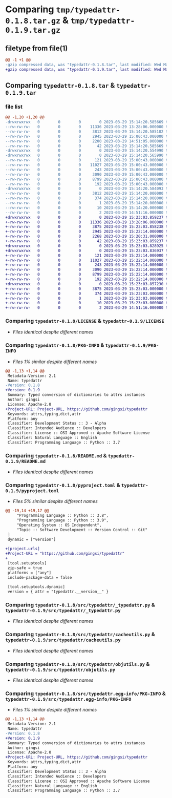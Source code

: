 # Comparing `tmp/typedattr-0.1.8.tar.gz` & `tmp/typedattr-0.1.9.tar.gz`

## filetype from file(1)

```diff
@@ -1 +1 @@
-gzip compressed data, was "typedattr-0.1.8.tar", last modified: Wed Mar 29 15:14:20 2023, max compression
+gzip compressed data, was "typedattr-0.1.9.tar", last modified: Wed Mar 29 15:23:03 2023, max compression
```

## Comparing `typedattr-0.1.8.tar` & `typedattr-0.1.9.tar`

### file list

```diff
@@ -1,20 +1,20 @@
-drwxrwxrwx   0        0        0        0 2023-03-29 15:14:20.585669 typedattr-0.1.8/
--rw-rw-rw-   0        0        0    11336 2023-03-29 13:28:06.000000 typedattr-0.1.8/LICENSE
--rw-rw-rw-   0        0        0     3812 2023-03-29 15:14:20.585102 typedattr-0.1.8/PKG-INFO
--rw-rw-rw-   0        0        0     2945 2023-03-29 15:00:43.000000 typedattr-0.1.8/README.md
--rw-rw-rw-   0        0        0     2200 2023-03-29 14:51:05.000000 typedattr-0.1.8/pyproject.toml
--rw-rw-rw-   0        0        0       42 2023-03-29 15:14:20.585669 typedattr-0.1.8/setup.cfg
-drwxrwxrwx   0        0        0        0 2023-03-29 15:14:20.554990 typedattr-0.1.8/src/
-drwxrwxrwx   0        0        0        0 2023-03-29 15:14:20.565990 typedattr-0.1.8/src/typedattr/
--rw-rw-rw-   0        0        0      121 2023-03-29 15:00:43.000000 typedattr-0.1.8/src/typedattr/__init__.py
--rw-rw-rw-   0        0        0    11027 2023-03-29 15:00:43.000000 typedattr-0.1.8/src/typedattr/_typedattr.py
--rw-rw-rw-   0        0        0      243 2023-03-29 15:00:43.000000 typedattr-0.1.8/src/typedattr/attrutils.py
--rw-rw-rw-   0        0        0     3090 2023-03-29 15:00:43.000000 typedattr-0.1.8/src/typedattr/cacheutils.py
--rw-rw-rw-   0        0        0     8799 2023-03-29 15:00:43.000000 typedattr-0.1.8/src/typedattr/objutils.py
--rw-rw-rw-   0        0        0      192 2023-03-29 15:00:43.000000 typedattr-0.1.8/src/typedattr/typeutils.py
-drwxrwxrwx   0        0        0        0 2023-03-29 15:14:20.584093 typedattr-0.1.8/src/typedattr.egg-info/
--rw-rw-rw-   0        0        0     3812 2023-03-29 15:14:20.000000 typedattr-0.1.8/src/typedattr.egg-info/PKG-INFO
--rw-rw-rw-   0        0        0      374 2023-03-29 15:14:20.000000 typedattr-0.1.8/src/typedattr.egg-info/SOURCES.txt
--rw-rw-rw-   0        0        0        1 2023-03-29 15:14:20.000000 typedattr-0.1.8/src/typedattr.egg-info/dependency_links.txt
--rw-rw-rw-   0        0        0       10 2023-03-29 15:14:20.000000 typedattr-0.1.8/src/typedattr.egg-info/top_level.txt
--rw-rw-rw-   0        0        0        2 2023-03-29 14:51:16.000000 typedattr-0.1.8/src/typedattr.egg-info/zip-safe
+drwxrwxrwx   0        0        0        0 2023-03-29 15:23:03.859237 typedattr-0.1.9/
+-rw-rw-rw-   0        0        0    11336 2023-03-29 13:28:06.000000 typedattr-0.1.9/LICENSE
+-rw-rw-rw-   0        0        0     3875 2023-03-29 15:23:03.858238 typedattr-0.1.9/PKG-INFO
+-rw-rw-rw-   0        0        0     2945 2023-03-29 15:22:14.000000 typedattr-0.1.9/README.md
+-rw-rw-rw-   0        0        0     2268 2023-03-29 15:20:31.000000 typedattr-0.1.9/pyproject.toml
+-rw-rw-rw-   0        0        0       42 2023-03-29 15:23:03.859237 typedattr-0.1.9/setup.cfg
+drwxrwxrwx   0        0        0        0 2023-03-29 15:23:03.828925 typedattr-0.1.9/src/
+drwxrwxrwx   0        0        0        0 2023-03-29 15:23:03.836937 typedattr-0.1.9/src/typedattr/
+-rw-rw-rw-   0        0        0      121 2023-03-29 15:22:14.000000 typedattr-0.1.9/src/typedattr/__init__.py
+-rw-rw-rw-   0        0        0    11027 2023-03-29 15:22:14.000000 typedattr-0.1.9/src/typedattr/_typedattr.py
+-rw-rw-rw-   0        0        0      243 2023-03-29 15:22:14.000000 typedattr-0.1.9/src/typedattr/attrutils.py
+-rw-rw-rw-   0        0        0     3090 2023-03-29 15:22:14.000000 typedattr-0.1.9/src/typedattr/cacheutils.py
+-rw-rw-rw-   0        0        0     8799 2023-03-29 15:22:14.000000 typedattr-0.1.9/src/typedattr/objutils.py
+-rw-rw-rw-   0        0        0      192 2023-03-29 15:22:14.000000 typedattr-0.1.9/src/typedattr/typeutils.py
+drwxrwxrwx   0        0        0        0 2023-03-29 15:23:03.857230 typedattr-0.1.9/src/typedattr.egg-info/
+-rw-rw-rw-   0        0        0     3875 2023-03-29 15:23:03.000000 typedattr-0.1.9/src/typedattr.egg-info/PKG-INFO
+-rw-rw-rw-   0        0        0      374 2023-03-29 15:23:03.000000 typedattr-0.1.9/src/typedattr.egg-info/SOURCES.txt
+-rw-rw-rw-   0        0        0        1 2023-03-29 15:23:03.000000 typedattr-0.1.9/src/typedattr.egg-info/dependency_links.txt
+-rw-rw-rw-   0        0        0       10 2023-03-29 15:23:03.000000 typedattr-0.1.9/src/typedattr.egg-info/top_level.txt
+-rw-rw-rw-   0        0        0        2 2023-03-29 14:51:16.000000 typedattr-0.1.9/src/typedattr.egg-info/zip-safe
```

### Comparing `typedattr-0.1.8/LICENSE` & `typedattr-0.1.9/LICENSE`

 * *Files identical despite different names*

### Comparing `typedattr-0.1.8/PKG-INFO` & `typedattr-0.1.9/PKG-INFO`

 * *Files 1% similar despite different names*

```diff
@@ -1,13 +1,14 @@
 Metadata-Version: 2.1
 Name: typedattr
-Version: 0.1.8
+Version: 0.1.9
 Summary: Typed conversion of dictionaries to attrs instances
 Author: gingsi
 License: Apache-2.0
+Project-URL: Project-URL, https://github.com/gingsi/typedattr
 Keywords: attrs,typing,dict,attr
 Platform: any
 Classifier: Development Status :: 3 - Alpha
 Classifier: Intended Audience :: Developers
 Classifier: License :: OSI Approved :: Apache Software License
 Classifier: Natural Language :: English
 Classifier: Programming Language :: Python :: 3.7
```

### Comparing `typedattr-0.1.8/README.md` & `typedattr-0.1.9/README.md`

 * *Files identical despite different names*

### Comparing `typedattr-0.1.8/pyproject.toml` & `typedattr-0.1.9/pyproject.toml`

 * *Files 5% similar despite different names*

```diff
@@ -19,14 +19,17 @@
     "Programming Language :: Python :: 3.8",
     "Programming Language :: Python :: 3.9",
     "Operating System :: OS Independent",
     "Topic :: Software Development :: Version Control :: Git"
 ]
 dynamic = ["version"]
 
+[project.urls]
+Project-URL = "https://github.com/gingsi/typedattr"
+
 [tool.setuptools]
 zip-safe = true
 platforms = ["any"]
 include-package-data = false
 
 [tool.setuptools.dynamic]
 version = { attr = "typedattr.__version__" }
```

### Comparing `typedattr-0.1.8/src/typedattr/_typedattr.py` & `typedattr-0.1.9/src/typedattr/_typedattr.py`

 * *Files identical despite different names*

### Comparing `typedattr-0.1.8/src/typedattr/cacheutils.py` & `typedattr-0.1.9/src/typedattr/cacheutils.py`

 * *Files identical despite different names*

### Comparing `typedattr-0.1.8/src/typedattr/objutils.py` & `typedattr-0.1.9/src/typedattr/objutils.py`

 * *Files identical despite different names*

### Comparing `typedattr-0.1.8/src/typedattr.egg-info/PKG-INFO` & `typedattr-0.1.9/src/typedattr.egg-info/PKG-INFO`

 * *Files 1% similar despite different names*

```diff
@@ -1,13 +1,14 @@
 Metadata-Version: 2.1
 Name: typedattr
-Version: 0.1.8
+Version: 0.1.9
 Summary: Typed conversion of dictionaries to attrs instances
 Author: gingsi
 License: Apache-2.0
+Project-URL: Project-URL, https://github.com/gingsi/typedattr
 Keywords: attrs,typing,dict,attr
 Platform: any
 Classifier: Development Status :: 3 - Alpha
 Classifier: Intended Audience :: Developers
 Classifier: License :: OSI Approved :: Apache Software License
 Classifier: Natural Language :: English
 Classifier: Programming Language :: Python :: 3.7
```

